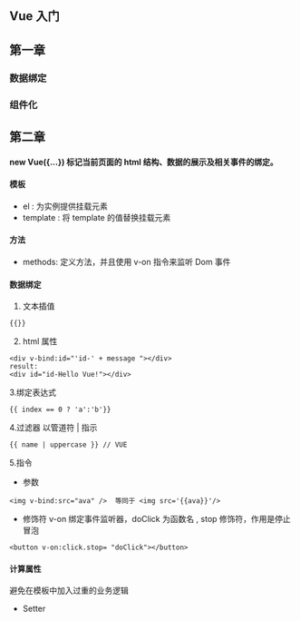 ## Vue 入门

## 第一章
### 数据绑定
### 组件化

## 第二章
#### new Vue({...}) 标记当前页面的 html 结构、数据的展示及相关事件的绑定。

#### 模板
- el : 为实例提供挂载元素
- template : 将 template 的值替换挂载元素

#### 方法
- methods: 定义方法，并且使用 v-on 指令来监听 Dom 事件

#### 数据绑定
1. 文本插值
```
{{}}
```
2. html 属性 
```
<div v-bind:id="'id-' + message "></div>
result:
<div id="id-Hello Vue!"></div>
```
3.绑定表达式
```
{{ index == 0 ? 'a':'b'}}
```
4.过滤器
以管道符 | 指示
```
{{ name | uppercase }} // VUE
```
5.指令
- 参数
```
<img v-bind:src="ava" />  等同于 <img src='{{ava}}'/>
```
- 修饰符
v-on 绑定事件监听器，doClick 为函数名 , stop 修饰符，作用是停止冒泡
```
<button v-on:click.stop= "doClick"></button>
```

#### 计算属性
避免在模板中加入过重的业务逻辑
- Setter
